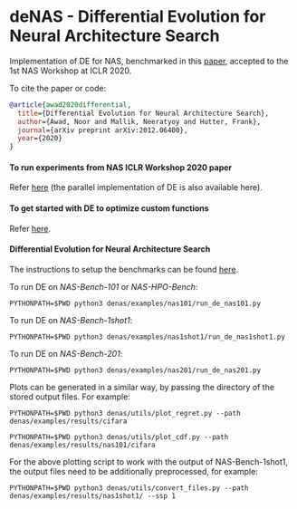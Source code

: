 # deNAS - Differential Evolution for Neural Architecture Search

Implementation of DE for NAS, benchmarked in this [paper](https://arxiv.org/abs/2012.06400), 
accepted to the 1st NAS Workshop at ICLR 2020.

To cite the paper or code:
```bibtex
@article{awad2020differential,
  title={Differential Evolution for Neural Architecture Search},
  author={Awad, Noor and Mallik, Neeratyoy and Hutter, Frank},
  journal={arXiv preprint arXiv:2012.06400},
  year={2020}
}
```



#### To run experiments from NAS ICLR Workshop 2020 paper

Refer [here](https://github.com/automl/DE-NAS/tree/nas_workshop/denas/examples) (the parallel implementation of DE is also available here).

#### To get started with DE to optimize custom functions

Refer [here](https://github.com/automl/DE-NAS/blob/master/getting_started_with_de.ipynb).

#### Differential Evolution for Neural Architecture Search

The instructions to setup the benchmarks can be found 
[here](https://github.com/automl/DE-NAS/blob/master/denas/examples/README.md).


To run DE on _NAS-Bench-101_ or _NAS-HPO-Bench_:

`PYTHONPATH=$PWD python3 denas/examples/nas101/run_de_nas101.py`


To run DE on _NAS-Bench-1shot1_:

`PYTHONPATH=$PWD python3 denas/examples/nas1shot1/run_de_nas1shot1.py`


To run DE on _NAS-Bench-201_:

`PYTHONPATH=$PWD python3 denas/examples/nas201/run_de_nas201.py`


Plots can be generated in a similar way, by passing the directory of the stored output files. For example:

`PYTHONPATH=$PWD python3 denas/utils/plot_regret.py --path denas/examples/results/cifara`

`PYTHONPATH=$PWD python3 denas/utils/plot_cdf.py --path denas/examples/results/nas101/cifara`

For the above plotting script to work with the output of NAS-Bench-1shot1, the output files need to be additionally preprocessed, for example:

`PYTHONPATH=$PWD python3 denas/utils/convert_files.py --path denas/examples/results/nas1shot1/ --ssp 1`
